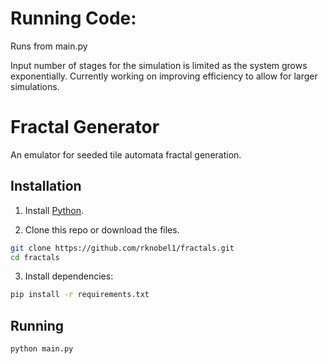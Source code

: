 # Running Code: 

Runs from main.py

Input number of stages for the simulation is limited as the system grows exponentially. Currently working on improving efficiency to allow for larger simulations.

# Fractal Generator  

An emulator for seeded tile automata fractal generation.

## Installation  

1. Install [Python](https://www.python.org/downloads/).  

2. Clone this repo or download the files.  
```bash
git clone https://github.com/rknobel1/fractals.git
cd fractals
```

3. Install dependencies:  
```bash
pip install -r requirements.txt
```

## Running  
```
python main.py
```